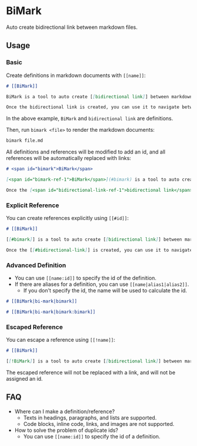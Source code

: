 # BiMark

Auto create bidirectional link between markdown files.

## Usage

### Basic

Create definitions in markdown documents with `[[name]]`:

```md
# [[BiMark]]

BiMark is a tool to auto create [[bidirectional link]] between markdown files.

Once the bidirectional link is created, you can use it to navigate between markdown files.
```

In the above example, `BiMark` and `bidirectional link` are definitions.

Then, run `bimark <file>` to render the markdown documents:

```sh
bimark file.md
```

All definitions and references will be modified to add an id, and all references will be automatically replaced with links:

```md
# <span id="bimark">BiMark</span>

[<span id="bimark-ref-1">BiMark</span>](#bimark) is a tool to auto create <span id="bidirectional-link">bidirectional link</span> between markdown files.

Once the [<span id="bidirectional-link-ref-1">bidirectional link</span>](#bidirectional-link) is created, you can use it to navigate between markdown files.
```

### Explicit Reference

You can create references explicitly using `[[#id]]`:

```md
# [[BiMark]]

[[#bimark]] is a tool to auto create [[bidirectional link]] between markdown files.

Once the [[#bidirectional-link]] is created, you can use it to navigate between markdown files.
```

### Advanced Definition

- You can use `[[name:id]]` to specify the id of the definition.
- If there are aliases for a definition, you can use `[[name|alias1|alias2]]`.
  - If you don't specify the id, the name will be used to calculate the id.

```md
# [[BiMark|bi-mark|bimark]]

# [[BiMark|bi-mark|bimark:bimark]]
```

### Escaped Reference

You can escape a reference using `[[!name]]`:

```md
# [[BiMark]]

[[!BiMark]] is a tool to auto create [[bidirectional link]] between markdown files.
```

The escaped reference will not be replaced with a link, and will not be assigned an id.

## FAQ

- Where can I make a definition/reference?
  - Texts in headings, paragraphs, and lists are supported.
  - Code blocks, inline code, links, and images are not supported.
- How to solve the problem of duplicate ids?
  - You can use `[[name:id]]` to specify the id of a definition.
